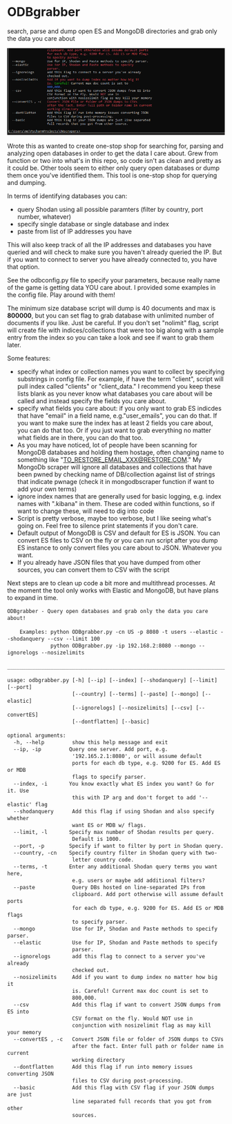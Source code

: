 # ODBgrabber
search, parse and dump open ES and MongoDB directories and grab only the data you care about

![](odbdemo2.gif)

Wrote this as wanted to create one-stop shop for searching for, parsing and analyzing open databases in order to get the data I care about. Grew from function or two into what's in this repo, so code isn't as clean and pretty as it could be.
Other tools seem to either only query open databases or dump them once you've identified them. This tool is one-stop shop for querying and dumping.

In terms of identifying databases you can:
* query Shodan using all possible paramters (filter by country, port number, whatever)
* specify single database or single database and index
* paste from list of IP addresses you have

This will also keep track of all the IP addresses and databases you have queried and will check to make sure you haven't already queried the IP. But if you want to connect to server you have already connected to, you have that option.

See the odbconfig.py file to specify your parameters, because really name of the game is getting data YOU care about. I provided some examples in the config file. Play around with them!

The minimum size database script will dump is 40 documents and max is <b>800000</b>, but you can set flag to grab database with unlimited number of documents if you like. Just be careful. If you don't set "nolimit" flag, script will create file with indices/collections that were too big along with a sample entry from the index so you can take a look and see if want to grab them later.

Some features:
* specify what index or collection names you want to collect by specifying substrings in config file. For example, if have the term "client", script will pull index called "clients" or "client_data." I recommend you keep these lists blank as you never know what databases you care about will be called and instead specify the fields you care about.
* specify what fields you care about: if you only want to grab ES indicdes that have  "email" in a field name, e.g."user_emails", you can do that. If you want to make sure the index has at least 2 fields you care about, you can do that too. Or if you just want to grab everything no matter what fields are in there, you can do that too.
* As you may have noticed, lot of people have been scanning for MongoDB databases and holding them hostage, often changing name to something like "TO_RESTORE_EMAIL_XXX@RESTORE.COM." My MongoDb scraper will ignore all databases and collections that have been pwned by checking name of DB/collection against list of strings that indicate pwnage (check it in mongodbscraper function if want to add your own terms)
* ignore index names that are generally used for basic logging, e.g. index names with ".kibana" in them. These are coded within functions, so if want to change these, will need to dig into code
* Script is pretty verbose, maybe too verbose, but I like seeing what's going on. Feel free to silence print statements if you don't care.
* Default output of MongoDB is CSV and default for ES is JSON. You can convert ES files to CSV on the fly or you can run script after you dump ES instance to only convert files you care about to JSON. Whatever you want.
* If you already have JSON files that you have dumped from other sources, you can convert them to CSV with the script

Next steps are to clean up code a bit more and multithread processes.
At the moment the tool only works with Elastic and MongoDB, but have plans to expand in time.

```
ODBgrabber - Query open databases and grab only the data you care about!

    Examples: python ODBgrabber.py -cn US -p 8080 -t users --elastic --shodanquery --csv --limit 100
              python ODBgrabber.py -ip 192.168.2:8080 --mongo --ignorelogs --nosizelimits
    _____________________________________________________________________________

usage: odbgrabber.py [-h] [--ip] [--index] [--shodanquery] [--limit] [--port]
                     [--country] [--terms] [--paste] [--mongo] [--elastic]
                     [--ignorelogs] [--nosizelimits] [--csv] [--convertES]
                     [--dontflatten] [--basic]

optional arguments:
  -h, --help         show this help message and exit
  --ip, -ip         Query one server. Add port, e.g.
                     '192.165.2.1:8080', or will assume default
                     ports for each db type, e.g. 9200 for ES. Add ES or MDB
                     flags to specify parser.
  --index, -i       You know exactly what ES index you want? Go for it. Use
                     this with IP arg and don't forget to add '--elastic' flag
  --shodanquery      Add this flag if using Shodan and also specify whether
                     want ES or MDB w/ flags.
  --limit, -l       Specify max number of Shodan results per query.
                     Default is 1000.
  --port, -p        Specify if want to filter by port in Shodan query.
  --country, -cn    Specify country filter in Shodan query with two-
                     letter country code.
  --terms, -t       Enter any additional Shodan query terms you want here,
                     e.g. users or maybe add additional filters?
  --paste            Query DBs hosted on line-separated IPs from
                     clipboard. Add port otherwise will assume default ports
                     for each db type, e.g. 9200 for ES. Add ES or MDB flags
                     to specify parser.
  --mongo            Use for IP, Shodan and Paste methods to specify parser.
  --elastic          Use for IP, Shodan and Paste methods to specify
                     parser.
  --ignorelogs       add this flag to connect to a server you've already
                     checked out.
  --nosizelimits     Add if you want to dump index no matter how big it
                     is. Careful! Current max doc count is set to
                     800,000.
  --csv              Add this flag if want to convert JSON dumps from ES into
                     CSV format on the fly. Would NOT use in
                     conjunction with nosizelimit flag as may kill your memory
  --convertES , -c   Convert JSON file or folder of JSON dumps to CSVs
                     after the fact. Enter full path or folder name in current
                     working directory
  --dontflatten      Add this flag if run into memory issues converting JSON
                     files to CSV during post-processing.
  --basic            Add this flag with CSV flag if your JSON dumps are just
                     line separated full records that you got from other
                     sources.

 ```
